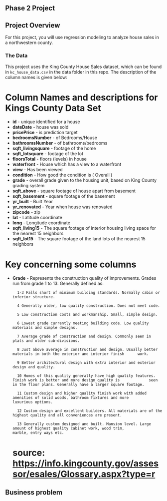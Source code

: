## Phase 2 Project

## Project Overview

For this project, you will use regression modeling to analyze house sales in a northwestern county.

### The Data

This project uses the King County House Sales dataset, which can be found in  `kc_house_data.csv` in the data folder in this repo. The description of the column names is given below:

# Column Names and descriptions for Kings County Data Set
* **id** - unique identified for a house
* **dateDate** - house was sold
* **pricePrice** -  is prediction target
* **bedroomsNumber** -  of Bedrooms/House
* **bathroomsNumber** -  of bathrooms/bedrooms
* **sqft_livingsquare** -  footage of the home
* **sqft_lotsquare** -  footage of the lot
* **floorsTotal** -  floors (levels) in house
* **waterfront** - House which has a view to a waterfront
* **view** - Has been viewed
* **condition** - How good the condition is ( Overall )
* **grade** - overall grade given to the housing unit, based on King County grading system
* **sqft_above** - square footage of house apart from basement
* **sqft_basement** - square footage of the basement
* **yr_built** - Built Year
* **yr_renovated** - Year when house was renovated
* **zipcode** - zip
* **lat** - Latitude coordinate
* **long** - Longitude coordinate
* **sqft_living15** - The square footage of interior housing living space for the nearest 15 neighbors
* **sqft_lot15** - The square footage of the land lots of the nearest 15 neighbors

# Key concerning some columns
* **Grade** - Represents the construction quality of improvements. Grades run from grade 1 to 13. Generally defined as:

		1-3 Falls short of minimum building standards. Normally cabin or inferior structure.

		4 Generally older, low quality construction. Does not meet code.

		5 Low construction costs and workmanship. Small, simple design.

		6 Lowest grade currently meeting building code. Low quality materials and simple designs.

		7 Average grade of construction and design. Commonly seen in plats and older sub-divisions.

		8 Just above average in construction and design. Usually better materials in both the exterior and interior finish 		work.

		9 Better architectural design with extra interior and exterior design and quality.

		10 Homes of this quality generally have high quality features. Finish work is better and more design quality is 			seen in the floor plans. Generally have a larger square footage.

		11 Custom design and higher quality finish work with added amenities of solid woods, bathroom fixtures and more 			luxurious options.

		12 Custom design and excellent builders. All materials are of the highest quality and all conveniences are present.

		13 Generally custom designed and built. Mansion level. Large amount of highest quality cabinet work, wood trim, 			marble, entry ways etc.
	# source: https://info.kingcounty.gov/assessor/esales/Glossary.aspx?type=r

## Business problem


